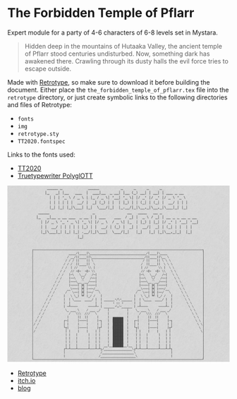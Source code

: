 The Forbidden Temple of Pflarr
==============================

Expert module for a party of 4-6 characters of 6-8 levels set in Mystara.

> Hidden deep in the mountains of Hutaaka Valley, the ancient temple of Pflarr stood centuries undisturbed. Now, something dark has awakened there. Crawling through its dusty halls the evil force tries to escape outside.

Made with [Retrotype](https://github.com/Vladar4/retrotype/), so make sure to download it before building the document. Either place the `the_forbidden_temple_of_pflarr.tex` file into the `retrotype` directory, or just create symbolic links to the following directories and files of Retrotype:
- `fonts`
- `img`
- `retrotype.sty`
- `TT2020.fontspec`

Links to the fonts used:
- [TT2020](https://copypaste.wtf/TT2020/docs/download.html)
- [Truetypewriter PolyglOTT](https://online-fonts.com/fonts/truetypewriter-polyglott)

![The Forbidden Temple of Pflarr](cover.jpg)

- [Retrotype](https://github.com/Vladar4/retrotype/)
- [itch.io](https://vladar.itch.io/the-forbidden-temple-of-pflarr)
- [blog](https://vladar.bearblog.dev/the-forbidden-temple-of-pflarr/)


